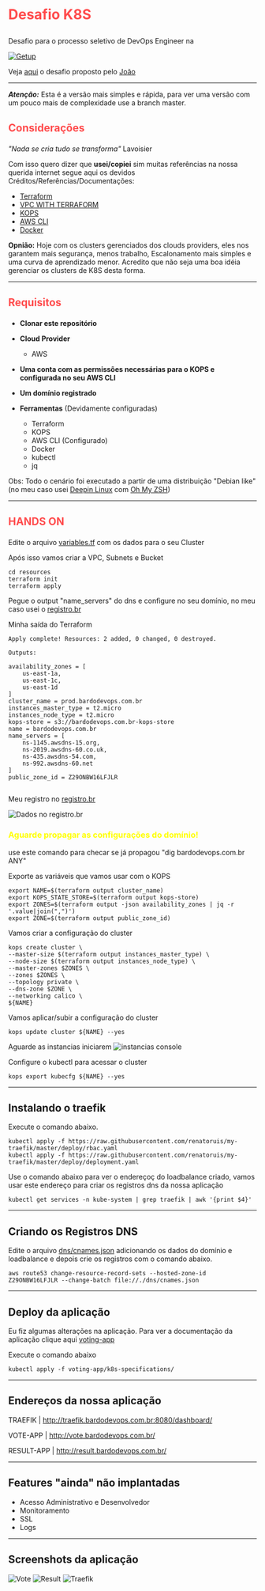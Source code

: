 # <p style='color: #ff4c4d'> **Desafio K8S**

Desafio para o processo seletivo de DevOps Engineer na 

[![Getup](https://getupcloud.com/wp-content/uploads/2016/04/logo-getup.png)](https://getupcloud.com/pt-br/)

Veja [aqui](o-desafio.md) o desafio proposto pelo [João](https://www.linkedin.com/in/juniorjbn/)

---
***Atenção:*** Esta é a versão mais simples e rápida, para ver uma versão com um pouco mais de complexidade use a branch master.

## <p style='color: #ff4c4d'> **Considerações**
_"Nada se cria tudo se transforma"_ Lavoisier

Com isso quero dizer que **usei/copiei** sim muitas referências na nossa querida internet segue aqui os devidos Créditos/Referências/Documentações:

- [Terraform](https://www.terraform.io/)
- [VPC WITH TERRAFORM](https://ryaneschinger.com/blog/kubernetes-aws-vpc-kops-terraform/)
- [KOPS](https://github.com/kubernetes/kops)
- [AWS CLI](https://aws.amazon.com/pt/cli/)
- [Docker](https://www.docker.com/)

**Opnião:** Hoje com os clusters gerenciados dos clouds providers, eles nos garantem mais segurança, menos trabalho, Escalonamento mais simples e uma curva de aprendizado menor. Acredito que não seja uma boa idéia gerenciar os clusters de K8S desta forma.

---
## <p style='color: #ff4c4d'> **Requisitos**

- **Clonar este repositório**

- **Cloud Provider**
    - AWS
- **Uma conta com as permissões necessárias para o KOPS e configurada no seu AWS CLI**

- **Um domínio registrado**

- **Ferramentas** (Devidamente configuradas)
    - Terraform
    - KOPS
    - AWS CLI (Configurado)
    - Docker
    - kubectl
    - jq


Obs: Todo o cenário foi executado a partir de uma distribuição "Debian like" (no meu caso usei [Deepin Linux](https://www.deepin.org/pt/) com [Oh My ZSH](https://ohmyz.sh/)) 

---
## <p style='color: #ff4c4d'> **HANDS ON**
Edite o arquivo [variables.tf](./VPC/variables.tf) com os dados para o seu Cluster

Após isso vamos criar a VPC, Subnets e Bucket
```
cd resources
terraform init
terraform apply

```

Pegue o output "name_servers" do dns e configure no seu domínio, no meu caso usei o [registro.br](https://registro.br)

Minha saída do Terraform

```
Apply complete! Resources: 2 added, 0 changed, 0 destroyed.

Outputs:

availability_zones = [
    us-east-1a,
    us-east-1c,
    us-east-1d
]
cluster_name = prod.bardodevops.com.br
instances_master_type = t2.micro
instances_node_type = t2.micro
kops-store = s3://bardodevops.com.br-kops-store
name = bardodevops.com.br
name_servers = [
    ns-1145.awsdns-15.org,
    ns-2019.awsdns-60.co.uk,
    ns-435.awsdns-54.com,
    ns-992.awsdns-60.net
]
public_zone_id = Z29ONBW16LFJLR


```

Meu registro no [registro.br](https://registro.br)

![Dados no registro.br](images/registro-br.png)

### <p style='color: yellow'>**Aguarde propagar as configurações do domínio!**
use este comando para checar se já propagou "dig bardodevops.com.br ANY"

Exporte as variáveis que vamos usar com o KOPS

```
export NAME=$(terraform output cluster_name)
export KOPS_STATE_STORE=$(terraform output kops-store)
export ZONES=$(terraform output -json availability_zones | jq -r '.value|join(",")')
export ZONE=$(terraform output public_zone_id)
```

Vamos criar a configuração do cluster 
```
kops create cluster \
--master-size $(terraform output instances_master_type) \
--node-size $(terraform output instances_node_type) \
--master-zones $ZONES \
--zones $ZONES \
--topology private \
--dns-zone $ZONE \
--networking calico \
${NAME}

```
Vamos aplicar/subir a configuração do cluster
```
kops update cluster ${NAME} --yes
```
Aguarde as instancias iniciarem
![instancias console](images/instances.png)

Configure o kubectl para acessar o cluster
```
kops export kubecfg ${NAME} --yes
```

---
## Instalando o traefik

Execute o comando abaixo.

```
kubectl apply -f https://raw.githubusercontent.com/renatoruis/my-traefik/master/deploy/rbac.yaml
kubectl apply -f https://raw.githubusercontent.com/renatoruis/my-traefik/master/deploy/deployment.yaml

```
Use o comando abaixo para ver o endereçoç do loadbalance criado, vamos usar este endereço para criar os registros dns da nossa aplicação

```
kubectl get services -n kube-system | grep traefik | awk '{print $4}'
```

---
## Criando os Registros DNS

Edite o arquivo [dns/cnames.json](dns/cnames.json) adicionando os dados do domínio e loadbalance e depois crie os registros com o comando abaixo.

``` 
aws route53 change-resource-record-sets --hosted-zone-id Z29ONBW16LFJLR --change-batch file://./dns/cnames.json
```
---
## Deploy da aplicação
Eu fiz algumas alterações na aplicação.
Para ver a documentação da aplicação clique aqui [voting-app](./voting-app/README.md)

Execute o comando abaixo
```
kubectl apply -f voting-app/k8s-specifications/
```

---
## Endereços da nossa aplicação
TRAEFIK | http://traefik.bardodevops.com.br:8080/dashboard/

VOTE-APP | http://vote.bardodevops.com.br/

RESULT-APP | http://result.bardodevops.com.br/

---
## Features "ainda" não implantadas

- Acesso Administrativo e Desenvolvedor
- Monitoramento
- SSL
- Logs


---
## Screenshots da aplicação
![Vote](images/vote-app.png)
![Result](images/result-app.png)
![Traefik](images/traefik.png)

